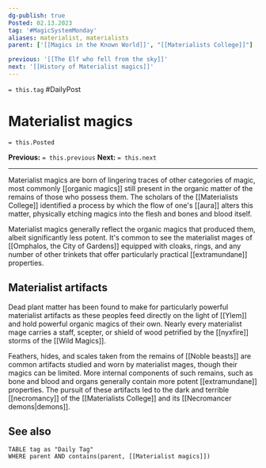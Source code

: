 ```yaml
---
dg-publish: true
Posted: 02.13.2023
tag: '#MagicSystemMonday'
aliases: materialist, materialists
parent: ['[[Magics in the Known World]]', "[[Materialists College]]"]

previous: '[[The Elf who fell from the sky]]'
next: '[[History of Materialist magics]]'
---
```

`= this.tag` #DailyPost
# Materialist magics
`= this.Posted`

**Previous:** `= this.previous`
**Next:** `= this.next`

---

Materialist magics are born of lingering traces of other categories of magic, most commonly [[organic magics]] still present in the organic matter of the remains of those who possess them. The scholars of the [[Materialists College]] identified a process by which the flow of one's [[aura]] alters this matter, physically etching magics into the flesh and bones and blood itself.

Materialist magics generally reflect the organic magics that produced them, albeit significantly less potent. It's common to see the materialist mages of [[Omphalos, the City of Gardens]] equipped with cloaks, rings, and any number of other trinkets that offer particularly practical [[extramundane]] properties.

## Materialist artifacts

Dead plant matter has been found to make for particularly powerful materialist artifacts as these peoples feed directly on the light of [[Ylem]] and hold powerful organic magics of their own. Nearly every materialist mage carries a staff, scepter, or shield of wood petrified by the [[nyxfire]] storms of the [[Wild Magics]].

Feathers, hides, and scales taken from the remains of [[Noble beasts]] are common artifacts studied and worn by materialist mages, though their magics can be limited. More internal components of such remains, such as bone and blood and organs generally contain more potent [[extramundane]] properties. The pursuit of these artifacts led to the dark and terrible [[necromancy]] of the [[Materialists College]] and its [[Necromancer demons|demons]].

## See also
```dataview
TABLE tag as "Daily Tag"
WHERE parent AND contains(parent, [[Materialist magics]])
```
